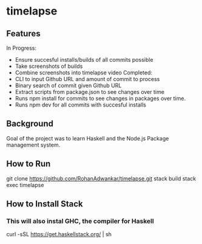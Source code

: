# timelapse
## Features
In Progress:
- Ensure succesful installs/builds of all commits possible
- Take screenshots of builds
- Combine screenshots into timelapse video
Completed:
- CLI to input Github URL and amount of commit to process
- Binary search of commit given Github URL
- Extract scripts from package.json to see changes over time
- Runs npm install for commits to see changes in packages over time.
- Runs npm dev for all commits with succesful installs
## Background
Goal of the project was to learn Haskell and the Node.js Package management system.
## How to Run
git clone https://github.com/RohanAdwankar/timelapse.git
stack build
stack exec timelapse
## How to Install Stack
### This will also instal GHC, the compiler for Haskell
curl -sSL https://get.haskellstack.org/ | sh

